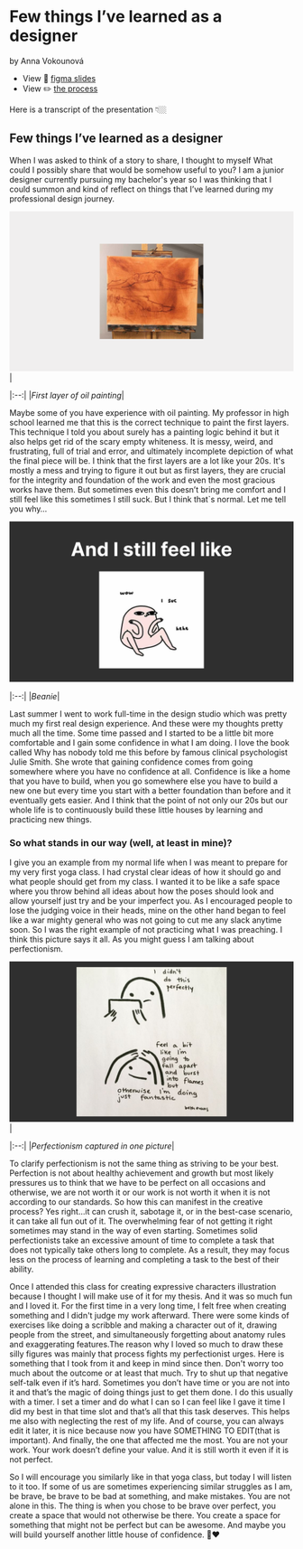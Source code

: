 # Few things I’ve learned as a designer

by Anna Vokounová

- View 💬 [figma slides](https://www.figma.com/proto/0N8ElwgWVoWV3GnkLCClg8/Talk?page-id=0%3A1&node-id=0-14&starting-point-node-id=0%3A14)
- View ✏️ [the process](process.md) <!-- Preparation, show and tell your process; think, case study. -->

Here is a transcript of the presentation 👇🏼

## Few things I’ve learned as a designer
When I was asked to think of a story to share, I thought to myself What could I possibly share that would be somehow useful to you? I am a junior designer currently pursuing my bachelor's year so I was thinking that I could summon and kind of reflect on things that I’ve learned during my professional design journey.

![fisrt sketchlike layer of oil painting, whole canvas covered in brown foundation color](oil-painting.png)|

|:--:|
|*First layer of oil painting*|

Maybe some of you have experience with oil painting.
My professor in high school learned me that this is the correct technique to paint the first layers. This technique I told you about surely has a painting logic behind it but it also helps get rid of the scary empty whiteness. It is messy, weird, and frustrating, full of trial and error, and ultimately incomplete depiction of what the final piece will be.
I think that the first layers are a lot like your 20s. It's mostly a mess and trying to figure it out but as first layers, they are crucial for the integrity and foundation of the work and even the most gracious works have them. But sometimes even this doesn’t bring me comfort and I still feel like this sometimes I still suck. But I think that`s normal. Let me tell you why…

![illustration of a beanlike character throwing hands in the air as if it doesn't care and saying it sucks and laughs about it](beanie-illustration.png) 

|:--:|
|*Beanie*|

Last summer I went to work full-time in the design studio which was pretty much my first real design experience. And these were my thoughts pretty much all the time. Some time passed and I started to be a little bit more comfortable and I gain some confidence in what I am doing. I love the book called Why has nobody told me this before by famous clinical psychologist Julie Smith. She wrote that gaining confidence comes from going somewhere where you have no confidence at all. Confidence is like a home that you have to build, when you go somewhere else you have to build a new one but every time you  start with a better foundation than before and it eventually gets easier. And I think that the point of not only our 20s but our whole life is to continuously build these little houses by learning and practicing new things.

### So what stands in our way (well, at least in mine)?

I give you an example from my normal life when I was meant to prepare for my very first yoga class. I had crystal clear ideas of how it should go and what people should get from my class. I wanted it to be like a safe space where you throw behind all ideas about how the poses should look and allow yourself just try and be your imperfect you. As I encouraged people to lose the judging voice in their heads, mine on the other hand began to feel like a war mighty general who was not going to cut me any slack anytime soon. So I was the right example of not practicing what I was preaching. I think this picture says it all. As you might guess I am talking about perfectionism.

![In illustrated comics simple character says: "Well, I didn't do it perfectly, I feel like I am going to burst into flames, but otherwise, I am doing just fantastic."](perfectionism-illustration.png) |

|:--:|
|*Perfectionism captured in one picture*|

To clarify perfectionism is not the same thing as striving to be your best. Perfection is not about healthy achievement and growth but most likely pressures us to think that we have to be perfect on all occasions and otherwise, we are not worth it or our work is not worth it when it is not according to our standards. So how this can manifest in the creative process? Yes right…it can crush it, sabotage it, or in the best-case scenario, it can take all fun out of it. The overwhelming fear of not getting it right sometimes may stand in the way of even starting. Sometimes solid perfectionists take an excessive amount of time to complete a task that does not typically take others long to complete. As a result, they may focus less on the process of learning and completing a task to the best of their ability.

Once I attended this class for creating expressive characters illustration because I thought I will make use of it for my thesis. And it was so much fun and I loved it. For the first time in a very long time, I felt free when creating something and I didn't judge my work afterward. There were some kinds of exercises like doing a scribble and making a character out of it, drawing people from the street, and simultaneously forgetting about anatomy rules and exaggerating features.The reason why I loved so much to draw these silly figures was mainly that process fights my perfectionist urges.
Here is something that I took from it and keep in mind since then. Don't worry too much about the outcome or at least that much.
Try to shut up that negative self-talk even if it’s hard. Sometimes you don’t have time or you are not into it and that’s the magic of doing things just to get them done. I do this usually with a timer. I set a timer and do what I can so I can feel like I gave it time I did my best in that time slot and that’s all that this task deserves. This helps me also with neglecting the rest of my life. And of course, you can always edit it later, it is nice because now you have SOMETHING TO EDIT(that is important). And finally, the one that affected me the most. You are not your work. Your work doesn’t define your value. And it is still worth it even if it is not perfect.

So I will encourage you similarly like in that yoga class, but today I will listen to it too. If some of us are sometimes experiencing similar struggles as I am, be brave, be brave to be bad at something, and make mistakes. You are not alone in this. The thing is when you chose to be brave over perfect, you create a space that would not otherwise be there. You create a space for something that might not be perfect but can be awesome. And maybe you will build yourself another little house of confidence. 🥹❤️
